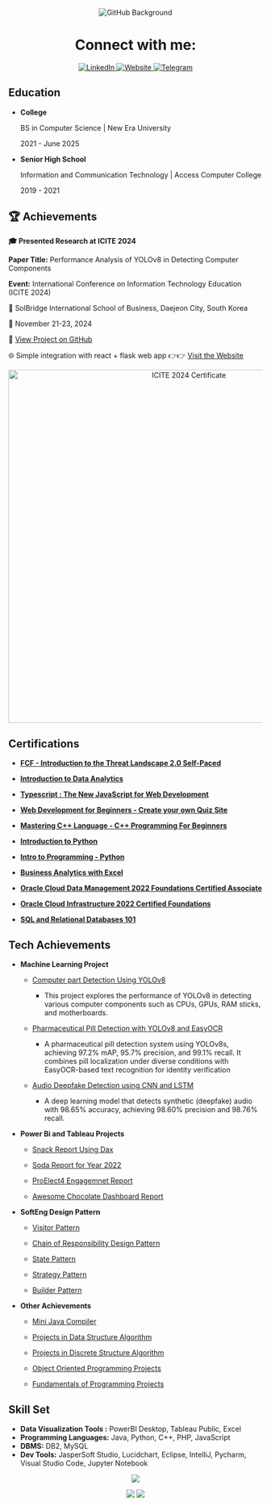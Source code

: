 <p align="center">  <img src="https://github.com/user-attachments/assets/ed6a0d3d-0617-4d07-9dd4-54435bfee9ab" alt="GitHub Background"/> </p>

<h1 align="center">Connect with me:</h1>


<p align="center">
    <a href="https://www.linkedin.com/in/manalilijamesi/">
        <img src="https://img.shields.io/badge/linkedin-%230077B5.svg?style=for-the-badge&logo=linkedin&logoColor=white" alt="LinkedIn">
    </a>
    <a href="mailto: jamesmanalili2002@gmail.com">
        <img src="https://img.shields.io/badge/Gmail-D14836?style=for-the-badge&logo=gmail&logoColor=white" alt="Website">
    </a>
    <a href="https://t.me/jamesmanalili02">
        <img src="https://img.shields.io/badge/Telegram-2CA5E0?style=for-the-badge&logo=telegram&logoColor=white" alt="Telegram">
    </a>
</p>

## Education
- __College__

  BS in Computer Science | New Era University

  2021 -  June 2025

- __Senior High School__
  
  Information and Communication Technology | Access Computer College
  
  2019 - 2021

## 🏆 Achievements

__🎓 Presented Research at ICITE 2024__

__Paper Title:__ Performance Analysis of YOLOv8 in Detecting Computer Components

__Event:__ International Conference on Information Technology Education (ICITE 2024)

📍 SolBridge International School of Business, Daejeon City, South Korea

📅 November 21-23, 2024

🔗 [View Project on GitHub](https://github.com/JamesManalili/Computer-part-Detection-Using-YOLOv8)

🌐 Simple integration with react + flask web app 👉👉 [Visit the Website](https://detect-computer-parts.vercel.app/)

<p align="center"> <img src="https://github.com/user-attachments/assets/59900dc8-d6b7-44a1-8289-a7dcb201249e" alt="ICITE 2024 Certificate" width="700"/> </p>

## Certifications

- __[FCF - Introduction to the Threat Landscape 2.0 Self-Paced](https://drive.google.com/file/d/1REaQf3gOOkzpAT9a-oOvub3bTu9PJoHq/view?usp=sharing)__

- __[Introduction to Data Analytics](https://drive.google.com/file/d/1SLnbahiF4UkZ0v-zPAQ8Oo4FlwrMcpos/view?usp=sharing)__

- __[Typescript : The New JavaScript for Web Development](https://drive.google.com/file/d/19H-RcssCYkyG_QuaCjqXH56claUGMy9I/view?usp=sharing)__

- __[Web Development for Beginners - Create your own Quiz Site](https://drive.google.com/file/d/1c4Fs4HiT6KWmaYixPMsq6tu5zcstCUrF/view?usp=sharing)__

- __[Mastering C++ Language - C++ Programming For Beginners](https://www.udemy.com/certificate/UC-3418bdfa-15a9-4134-a557-2faa665b1b38/)__
  
- __[Introduction to Python](https://www.datacamp.com/statement-of-accomplishment/course/fcbc2612069755cfa612fef9feca5673ed49545f?raw=1)__

- __[Intro to Programming - Python](https://www.kaggle.com/learn/certification/jamesimanalili/intro-to-programming)__

- __[Business Analytics with Excel](https://drive.google.com/file/d/1MXpDo913YWPWCJir9z0ni_NP3T1hSLy7/view?usp=sharing)__

- __[Oracle Cloud Data Management 2022 Foundations Certified Associate](https://drive.google.com/file/d/1Lb-_DATBYkIYjd8hQPFJDo4HYil5Kugh/view?usp=sharing)__

- __[Oracle Cloud Infrastructure 2022 Certified Foundations](https://drive.google.com/file/d/1LZOW-hlJUYLQ_tiiAZJg2i83tmcm_KhH/view?usp=sharing)__

- __[SQL and Relational Databases 101](https://drive.google.com/file/d/1LfkTtZ3ohT6d0M51d7zJ29d8XPddS3LA/view?usp=sharing)__

## Tech Achievements
- __Machine Learning Project__

  - [Computer part Detection Using YOLOv8](https://github.com/JamesManalili/Computer-part-Detection-Using-YOLOv8)
    - This project explores the performance of YOLOv8 in detecting various computer components such as CPUs, GPUs, RAM sticks, and motherboards. 
 
  - [Pharmaceutical Pill Detection with YOLOv8 and EasyOCR](https://github.com/JamesManalili/PharmaceuticalPillsDetection)
    - A pharmaceutical pill detection system using YOLOv8s, achieving 97.2% mAP, 95.7% precision, and 99.1% recall. It combines pill localization under diverse conditions with EasyOCR-based text recognition for identity verification
 
  - [Audio Deepfake Detection using CNN and LSTM](https://github.com/JamesManalili/Audio-Deepfake-Detection)
    - A deep learning model that detects synthetic (deepfake) audio with 98.65% accuracy, achieving 98.60% precision and 98.76% recall.


- __Power Bi and Tableau Projects__

  - [Snack Report Using Dax](https://app.powerbi.com/view?r=eyJrIjoiZmYzZGQ1MGUtNDI4NC00ZjM5LTkxM2UtMjg3MWNkNmMxNjEyIiwidCI6IjdiMGQ1ZjRlLWEwMGMtNDhmYS05NzRkLWZkNDNkZmVkMGQ3MyIsImMiOjEwfQ%3D%3D)

  - [Soda Report for Year 2022](https://app.powerbi.com/view?r=eyJrIjoiZDE4ZGE2MjUtYzU5NC00M2U0LTk2YjMtYzZlNDc0Nzg5NWM1IiwidCI6IjdiMGQ1ZjRlLWEwMGMtNDhmYS05NzRkLWZkNDNkZmVkMGQ3MyIsImMiOjEwfQ%3D%3D)
 
  - [ProElect4 Engagemnet Report](https://app.powerbi.com/view?r=eyJrIjoiMzdiODUxNzYtNDdhZi00MmQ4LWIzYzctOGQ4OWNhODZmZTZhIiwidCI6IjdiMGQ1ZjRlLWEwMGMtNDhmYS05NzRkLWZkNDNkZmVkMGQ3MyIsImMiOjEwfQ%3D%3D)

  - [Awesome Chocolate Dashboard Report](https://public.tableau.com/views/AwesomeChocolateDashboardReport_17147302558290/Dashboard1?:language=en-US&:sid=&:redirect=auth&:display_count=n&:origin=viz_share_link)

- __SoftEng Design Pattern__

  - [Visitor Pattern](https://github.com/JamesManalili/Visitor-Design-Pattern.git)

  - [Chain of Responsibility Design Pattern](https://github.com/JamesManalili/Chain-of-Responsibility-Design-Pattern.git)

  - [State Pattern](https://github.com/JamesManalili/StatePattern.git)
    
  - [Strategy Pattern](https://github.com/JamesManalili/StrategyPatternLAB2.git)

  - [Builder Pattern](https://github.com/JamesManalili/BuilderPattern.git)
 
- __Other Achievements__

  - [Mini Java Compiler](https://github.com/JamesManalili/MiniJavaCompiler.git)
 
  - [Projects in Data Structure Algorithm](https://github.com/JamesManalili/Data-Structures-and-Algorithms.git)
 
  - [Projects in Discrete Structure Algorithm](https://github.com/JamesManalili/Discrete-Structures-and-Algorithms.git)
 
  - [Object Oriented Programming Projects](https://github.com/JamesManalili/Object-oriented-programming.git)
 
  - [Fundamentals of Programming Projects](https://github.com/JamesManalili/Fundamentals-of-Programming.git)

## Skill Set 
  - __Data Visualization Tools :__  PowerBI Desktop, Tableau Public, Excel
  - __Programming Languages:__ Java, Python, C++, PHP, JavaScript
  - __DBMS:__ DB2, MySQL
  - __Dev Tools:__ JasperSoft Studio, Lucidchart, Eclipse, IntelliJ, Pycharm, Visual Studio Code, Jupyter Notebook

<p align="center">
  <img src="https://skillicons.dev/icons?i=python,java,cpp,js,html,css,tailwind,bootstrap,php,flask,react,mysql" />
</p>

<p align="center">
  <img src="https://img.shields.io/badge/Tableau-E97627?style=for-the-badge&logo=tableau&logoColor=white" />
  <img src="https://img.shields.io/badge/Power%20BI-F2C811?style=for-the-badge&logo=powerbi&logoColor=black" />
</p>
